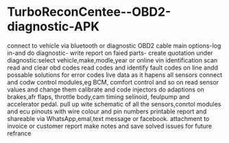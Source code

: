 # TurboReconCentee--OBD2-diagnostic-APK
connect to vehicle via bluetooth or diagnostic OBD2 cable
main options-log in-and do diagnostic- write report on faied parts- create quotation 
under diagnostic:select vehicle,make,modle,year or online vin identification
scan read and clear obd codes
read codes and identify fault codes on line andd possable solutions for error codes
live data as it hapens all sensors
connect and codw control modules,eg BCM, comfort control and so on
read sensor values and change them
calibrate and code injectors 
do adaptions on brakes,afr flaps, throttle body,cam timing selinoid, feulpump and accelerator pedal.
pull up wite schematic of all the sensors,conrtol modules and ecu pinouts with wire colour and pin numbers
printable report and shareable via WhatsApp,emal,text message or facebook.
attachment to invoice or customer report
make notes and save solved issues for future refrance
